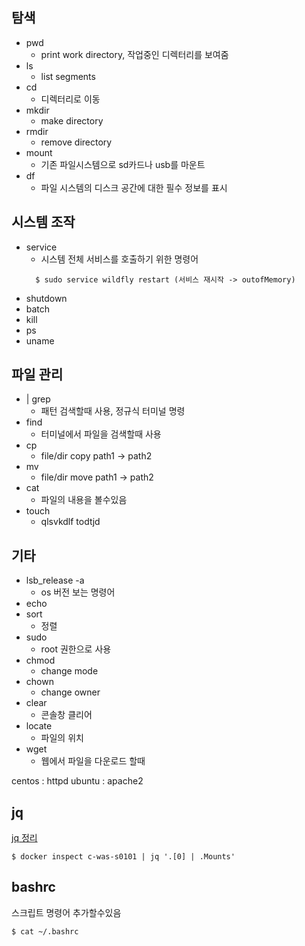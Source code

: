 ## 탐색
- pwd 
  - print work directory, 작업중인 디렉터리를 보여줌
- ls 
  - list segments 
- cd 
  - 디렉터리로 이동
- mkdir 
  - make directory
- rmdir 
  - remove directory
- mount 
  - 기존 파일시스템으로 sd카드나 usb를 마운트
- df
  - 파일 시스템의 디스크 공간에 대한 필수 정보를 표시

## 시스템 조작
- service
  - 시스템 전체 서비스를 호출하기 위한 명령어
  ```linux
    $ sudo service wildfly restart (서비스 재시작 -> outofMemory)
  ```
- shutdown
- batch
- kill
- ps
- uname    
## 파일 관리
- | grep 
  - 패턴 검색할때 사용, 정규식 터미널 명령
- find
  - 터미널에서 파일을 검색할때 사용
- cp
  - file/dir copy path1 -> path2
- mv
  - file/dir move path1 -> path2 
- cat
  - 파일의 내용을 볼수있음
- touch
  - qlsvkdlf todtjd  

## 기타
- lsb_release -a 
  - os 버전 보는 명령어
- echo
- sort
  - 정렬
- sudo
  - root 권한으로 사용
- chmod
  - change mode 
- chown
  - change owner
- clear
  - 콘솔창 클리어
- locate
  - 파일의 위치
- wget
  - 웹에서 파일을 다운로드 할때

centos : httpd
ubuntu : apache2

## jq
[jq 정리](https://github.com/cp949/study-linux/blob/master/README.jq.md)
```
$ docker inspect c-was-s0101 | jq '.[0] | .Mounts'
```

## bashrc
스크립트 명령어 추가할수있음
```linux
$ cat ~/.bashrc
```
